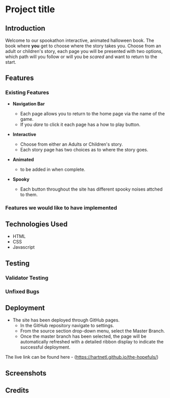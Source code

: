 # Project title

## Introduction

Welcome to our spookathon interactive, animated halloween book.  The book where **you** get to choose where the story takes you. Choose from an adult or children's story, each page you will be presented with two options, which path will you follow or will you be *scared* and want to return to the start. 

## Features
### Existing Features

- **Navigation Bar**
    
    - Each page allows you to return to the home page via the name of the game.
    - If you *dare* to click it each page has a how to play button.


- **Interactive**
    
    - Choose from either an Adults or Children's story.
    - Each story page has two choices as to where the story goes.


- **Animated**
    
    - to be added in when complete.


- **Spooky**
    
    - Each button throughout the site has different spooky noises attched to them.

### Features we would like to have implemented

## Technologies Used

- HTML
- CSS
- Javascript

## Testing

### Validator Testing
### Unfixed Bugs

## Deployment

- The site has been deployed through GitHub pages.
    - In the GitHub repository navigate to settings.
    - From the source section drop-down menu, select the Master Branch.
    - Once the master branch has been selected, the page will be automatically refreshed with a detailed ribbon display to indicate the successful deployment.

The live link can be found here - (https://hartnetl.github.io/the-hopefuls/)

## Screenshots

## Credits